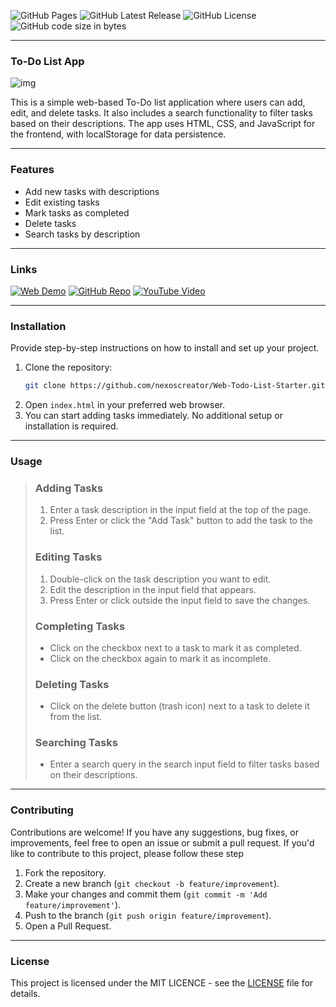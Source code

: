 ![GitHub Pages](https://img.shields.io/github/deployments/nexoscreator/Web-Todo-List-Starter/github-pages.svg?style=flat-square&color=cyan)
![GitHub Latest Release](https://img.shields.io/github/v/release/nexoscreator/Web-Todo-List-Starter.svg?style=flat-square&color=cyan)
![GitHub License](https://img.shields.io/github/license/nexoscreator/Web-Todo-List-Starter.svg?style=flat-square&color=cyan)
![GitHub code size in bytes](https://img.shields.io/github/languages/code-size/nexoscreator/Web-Todo-List-Starter.svg?style=flat-square&color=cyan)

---

### To-Do List App
![img](https://opengraph.githubassets.com/dd0ef0f2d640a010eb5d0a97bd726054dff17575ea3c2548cec580320c84aa47/nexoscreator/Web-Todo-List-Starter)

This is a simple web-based To-Do list application where users can add, edit, and delete tasks. It also includes a search functionality to filter tasks based on their descriptions. The app uses HTML, CSS, and JavaScript for the frontend, with localStorage for data persistence.

---

### Features
- Add new tasks with descriptions
- Edit existing tasks
- Mark tasks as completed
- Delete tasks
- Search tasks by description
 
---

### Links
[![Web Demo](https://img.shields.io/badge/Web-Demo-blue?style=for-the-badge&logo=google-chrome)](https://noscreator.github.io/todo-list-app)
[![GitHub Repo](https://img.shields.io/badge/GitHub-Repo-green?style=for-the-badge&logo=github)](https://github.com/nexoscreator/Web-Todo-List-Starter)
[![YouTube Video](https://img.shields.io/badge/YouTube-Video-red?style=for-the-badge&logo=youtube)](https://youtu.be/rMnDe0iEGRs?si=B2viVesOhHYusbBG)

---

### Installation
Provide step-by-step instructions on how to install and set up your project.

1. Clone the repository:
   ```bash
   git clone https://github.com/nexoscreator/Web-Todo-List-Starter.git
   ```
2. Open `index.html` in your preferred web browser.
3. You can start adding tasks immediately. No additional setup or installation is required.

---

### Usage
> ### Adding Tasks
>
> 1. Enter a task description in the input field at the top of the page.
> 2. Press Enter or click the "Add Task" button to add the task to the list.
>
> ### Editing Tasks
>
> 1. Double-click on the task description you want to edit.
> 2. Edit the description in the input field that appears.
> 3. Press Enter or click outside the input field to save the changes.
>
> ### Completing Tasks
>
> - Click on the checkbox next to a task to mark it as completed.
> - Click on the checkbox again to mark it as incomplete.
>
> ### Deleting Tasks
>
> - Click on the delete button (trash icon) next to a task to delete it from the list.
>
> ### Searching Tasks
>
> - Enter a search query in the search input field to filter tasks based on their descriptions.

---

### Contributing
Contributions are welcome! If you have any suggestions, bug fixes, or improvements, feel free to open an issue or submit a pull request.
If you'd like to contribute to this project, please follow these step

1. Fork the repository.
2. Create a new branch (`git checkout -b feature/improvement`).
3. Make your changes and commit them (`git commit -m 'Add feature/improvement'`).
4. Push to the branch (`git push origin feature/improvement`).
5. Open a Pull Request.

---

### License
This project is licensed under the MIT LICENCE - see the [LICENSE](LICENSE) file for details.
